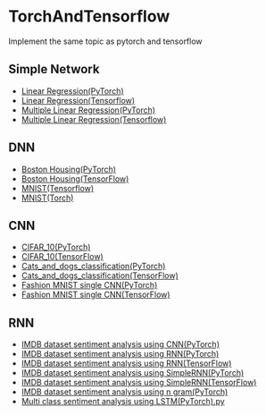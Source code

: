 # TorchAndTensorflow

Implement the same topic as pytorch and tensorflow

## Simple Network  

* [Linear Regression(PyTorch)](https://github.com/galaxy1014/TorchAndTensorflow/blob/main/Simple%20Network/Linear%20Regression(PyTorch).py)  
* [Linear Regression(Tensorflow)](https://github.com/galaxy1014/TorchAndTensorflow/blob/main/Simple%20Network/Linear%20Regression(Tensorflow).py)  
* [Multiple Linear Regression(PyTorch)](https://github.com/galaxy1014/TorchAndTensorflow/blob/main/Simple%20Network/Multiple%20Linear%20Regression(PyTorch).py)  
* [Multiple Linear Regression(Tensorflow)](https://github.com/galaxy1014/TorchAndTensorflow/blob/main/Simple%20Network/Multiple%20Linear%20Regression(Tensorflow).py)  

## DNN  

* [Boston Housing(PyTorch)](https://github.com/galaxy1014/TorchAndTensorflow/blob/main/DNN/Boston%20Housing(PyTorch).py)  
* [Boston Housing(TensorFlow)](https://github.com/galaxy1014/TorchAndTensorflow/blob/main/DNN/Boston%20Housing(TensorFlow).py)  
* [MNIST(Tensorflow)](https://github.com/galaxy1014/TorchAndTensorflow/blob/main/DNN/MNIST(Tensorflow).py)  
* [MNIST(Torch)](https://github.com/galaxy1014/TorchAndTensorflow/blob/main/DNN/MNIST(Torch).py)  

## CNN  

* [CIFAR_10(PyTorch)](https://github.com/galaxy1014/TorchAndTensorflow/blob/main/CNN/CIFAR_10(PyTorch).py)  
* [CIFAR_10(TensorFlow)](https://github.com/galaxy1014/TorchAndTensorflow/blob/main/CNN/CIFAR_10(TensorFlow).py)  
* [Cats_and_dogs_classification(PyTorch)](https://github.com/galaxy1014/TorchAndTensorflow/blob/main/CNN/Cats_and_dogs_classification(PyTorch).py)  
* [Cats_and_dogs_classification(TensorFlow)](https://github.com/galaxy1014/TorchAndTensorflow/blob/main/CNN/Cats_and_dogs_classification(TensorFlow).py)  
* [Fashion MNIST single CNN(PyTorch)](https://github.com/galaxy1014/TorchAndTensorflow/blob/main/CNN/Fashion%20MNIST%20single%20CNN(PyTorch).py)  
* [Fashion MNIST single CNN(TensorFlow)](https://github.com/galaxy1014/TorchAndTensorflow/blob/main/CNN/Fashion%20MNIST%20single%20CNN(TensorFlow).py)  

## RNN  

* [IMDB dataset sentiment analysis using CNN(PyTorch)](https://github.com/galaxy1014/TorchAndTensorflow/blob/main/RNN/IMDB%20dataset%20sentiment%20analysis%20using%20CNN(PyTorch).py)  
* [IMDB dataset sentiment analysis using RNN(PyTorch)](https://github.com/galaxy1014/TorchAndTensorflow/blob/main/RNN/IMDB%20dataset%20sentiment%20analysis%20using%20RNN(PyTorch).py)  
* [IMDB dataset sentiment analysis using RNN(TensorFlow)](https://github.com/galaxy1014/TorchAndTensorflow/blob/main/RNN/IMDB%20dataset%20sentiment%20analysis%20using%20RNN(TensorFlow).py)  
* [IMDB dataset sentiment analysis using SimpleRNN(PyTorch)](https://github.com/galaxy1014/TorchAndTensorflow/blob/main/RNN/IMDB%20dataset%20sentiment%20analysis%20using%20SimpleRNN(PyTorch).py)  
* [IMDB dataset sentiment analysis using SimpleRNN(TensorFlow)](https://github.com/galaxy1014/TorchAndTensorflow/blob/main/RNN/IMDB%20dataset%20sentiment%20analysis%20using%20SimpleRNN(TensorFlow).py)  
* [IMDB dataset sentiment analysis using n gram(PyTorch)](https://github.com/galaxy1014/TorchAndTensorflow/blob/main/RNN/IMDB%20dataset%20sentiment%20analysis%20using%20n%20gram(PyTorch).py)
* [Multi class sentiment analysis using LSTM(PyTorch).py](https://github.com/galaxy1014/TorchAndTensorflow/blob/main/RNN/Multi%20class%20sentiment%20analysis%20using%20LSTM(PyTorch).py)
